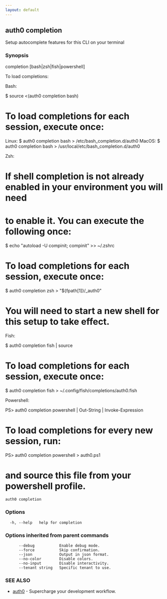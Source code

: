 ```yaml
---
layout: default
---
```

## auth0 completion

Setup autocomplete features for this CLI on your terminal

### Synopsis

completion [bash|zsh|fish|powershell]

To load completions:

Bash:

$ source <(auth0 completion bash)

# To load completions for each session, execute once:
Linux:
  $ auth0 completion bash > /etc/bash_completion.d/auth0
MacOS:
  $ auth0 completion bash > /usr/local/etc/bash_completion.d/auth0

Zsh:

# If shell completion is not already enabled in your environment you will need
# to enable it.  You can execute the following once:

$ echo "autoload -U compinit; compinit" >> ~/.zshrc

# To load completions for each session, execute once:
$ auth0 completion zsh > "${fpath[1]}/_auth0"

# You will need to start a new shell for this setup to take effect.

Fish:

$ auth0 completion fish | source

# To load completions for each session, execute once:
$ auth0 completion fish > ~/.config/fish/completions/auth0.fish

Powershell:

PS> auth0 completion powershell | Out-String | Invoke-Expression

# To load completions for every new session, run:
PS> auth0 completion powershell > auth0.ps1
# and source this file from your powershell profile.


```
auth0 completion
```

### Options

```
  -h, --help   help for completion
```

### Options inherited from parent commands

```
      --debug           Enable debug mode.
      --force           Skip confirmation.
      --json            Output in json format.
      --no-color        Disable colors.
      --no-input        Disable interactivity.
      --tenant string   Specific tenant to use.
```

### SEE ALSO

* [auth0](/auth0-cli/)	 - Supercharge your development workflow.

